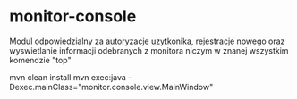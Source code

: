 # monitor-console
Modul odpowiedzialny za autoryzacje uzytkonika, rejestracje nowego oraz wyswietlanie informacji odebranych z monitora niczym w znanej wszystkim komendzie "top"


mvn clean install 
mvn exec:java -Dexec.mainClass="monitor.console.view.MainWindow"


